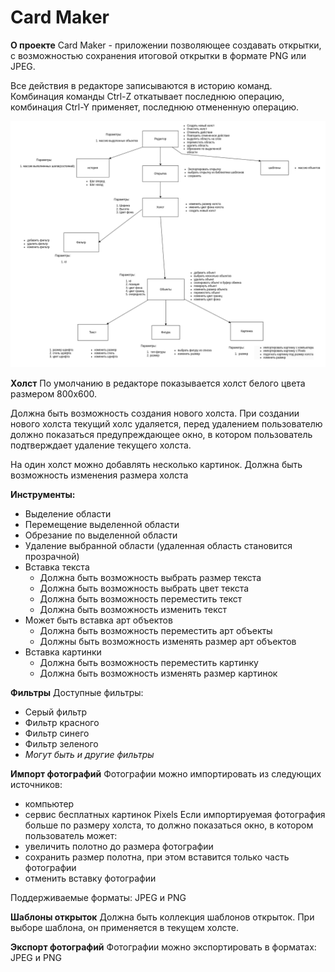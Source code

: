 # Card Maker
**О проекте**
Card Maker - приложении позволяющее создавать открытки, с возможностью сохранения итоговой открытки в формате PNG или JPEG.

Все действия в редакторе записываются в историю команд. Комбинация команды Ctrl-Z откатывает последнюю операцию, комбинация Ctrl-Y применяет, последнюю отмененную операцию.

![Alt text](diagramm.png)

**Холст**
По умолчанию в редакторе показывается холст белого цвета размером 800x600.

Должна быть возможность создания нового холста. При создании нового холста текущий холс удаляется, перед удалением пользователю должно показаться предупреждающее окно, в котором пользователь подтверждает удаление текущего холста.

На один холст можно добавлять несколько картинок.
Должна быть возможность изменения размера холста

**Инструменты:**
- Выделение области
- Перемещение выделенной области
- Обрезание по выделенной области
- Удаление выбранной области (удаленная область становится прозрачной)
- Вставка текста
    - Должна быть возможность выбрать размер текста
    - Должна быть возможность выбрать цвет текста
    - Должна быть возможность переместить текст
    - Должна быть возможность изменить текст
- Может быть вставка арт объектов
    - Должна быть возможность переместить арт объекты
    - Должны быть возможность изменять размер арт объектов
- Вставка картинки
    - Должна быть возможность переместить картинку
    - Должна быть возможность изменять размер картинок

**Фильтры**
Доступные фильтры:
- Серый фильтр
- Фильтр красного
- Фильтр синего
- Фильтр зеленого
- *Могут быть и другие фильтры*

**Импорт фотографий**
Фотографии можно импортировать из следующих источников:
- компьютер
- сервис бесплатных картинок Pixels
Если импортируемая фотография больше по размеру холста, то должно показаться окно, в котором пользователь может: 
- увеличить полотно до размера фотографии
- сохранить размер полотна, при этом вставится только часть фотографии
- отменить вставку фотографии

Поддерживаемые форматы: JPEG и PNG

**Шаблоны открыток**
Должна быть коллекция шаблонов открыток. При выборе шаблона, он применяется в текущем холсте.

**Экспорт фотографий**
Фотографии можно экспортировать в форматах: JPEG и PNG
